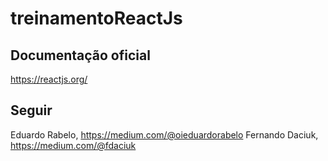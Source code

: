 # treinamentoReactJs

## Documentação oficial

https://reactjs.org/

## Seguir

Eduardo Rabelo, https://medium.com/@oieduardorabelo
Fernando Daciuk, https://medium.com/@fdaciuk
